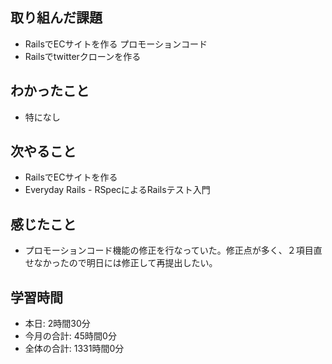 ## 取り組んだ課題
- RailsでECサイトを作る プロモーションコード
- Railsでtwitterクローンを作る
## わかったこと
- 特になし
## 次やること
- RailsでECサイトを作る
- Everyday Rails - RSpecによるRailsテスト入門
## 感じたこと
- プロモーションコード機能の修正を行なっていた。修正点が多く、２項目直せなかったので明日には修正して再提出したい。
## 学習時間
- 本日: 2時間30分
- 今月の合計: 45時間0分
- 全体の合計: 1331時間0分
